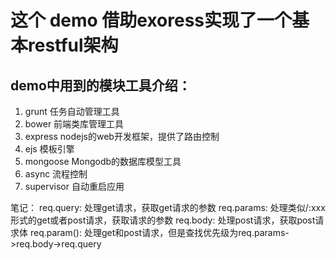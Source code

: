 # 这个 demo 借助exoress实现了一个基本restful架构

## demo中用到的模块工具介绍：
1. grunt 任务自动管理工具
2. bower 前端类库管理工具
3. express nodejs的web开发框架，提供了路由控制
4. ejs 模板引擎
5. mongoose Mongodb的数据库模型工具
6. async 流程控制
7. supervisor 自动重启应用

笔记：
req.query: 处理get请求，获取get请求的参数
req.params: 处理类似/:xxx形式的get或者post请求，获取请求的参数
req.body: 处理post请求，获取post请求体
req.param(): 处理get和post请求，但是查找优先级为req.params->req.body->req.query